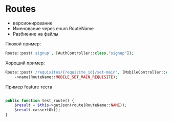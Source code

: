 # Routes

- версионирование 
- Именование через enum RouteName
- Разбиение на файлы

Плохой пример:
```php
Route::post('signup', [AuthController::class,"signup"]);
```

Хороший пример:
```php
Route::post('/requisites/{requisite_id}/set-main', [MobileController::class, 'set_main'])
    ->name(RouteName::MOBILE_SET_MAIN_REQUISITE);
```


Пример feature теста
```php

public function test_route() {
    $result = $this->getJson(route(RouteName::NAME));
    $result->assertOk();
}

```